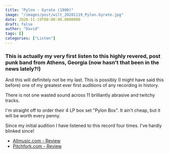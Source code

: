 ```yaml
---
title: "Pylon - Gyrate (1980)"
image: "/images/post/wilt_20201119_Pylon.Gyrate.jpg"
date: 2020-11-19T00:00:00.0000000
draft: false
author: "David"
tags: []
categories: ["Listen"]
---
```

### This is actually my very first listen to this highly revered, post punk band from Athens, Georgia (now hasn't that been in the news lately?!) 

 And this will definitely not be my last. This is possibly (I might have said this before) one of my greatest ever first auditions of any recording in history.

 There is not one wasted sound across 11 brilliantly abrasive and twitchy tracks.   
  
I'm straight off to order their 4 LP box set "Pylon Box". It ain't cheap, but it will be worth every penny.

 Since my initial audition I have listened to this record four times. I've hardly blinked since!

-  [Allmusic.com - Review](https://www.allmusic.com/album/gyrate-mw0000269896)
-  [Pitchfork.com - Review](https://pitchfork.com/reviews/albums/pylon-pylon-box/)